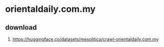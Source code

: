 # orientaldaily.com.my

## download

1. https://huggingface.co/datasets/mesolitica/crawl-orientaldaily.com.my